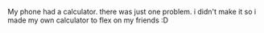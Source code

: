 My phone had a calculator.
there was just one problem.
i didn't make it
so i made my own calculator to flex on my friends :D
